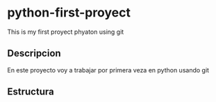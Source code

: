 # python-first-proyect

This is my first proyect phyaton using git

## Descripcion 

En  este proyecto voy a trabajar por primera veza en python usando git

## Estructura 